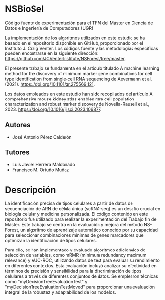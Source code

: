 # NSBioSel
Código fuente de experimentación para el TFM del Máster en Ciencia de Datos e Ingeniería de Computadores (UGR)

La implementación de los algoritmos utilizados en este estudio se ha basado en el repositorio disponible en GitHub, proporcionado por el Instituto J. Craig Venter. Los códigos fuente y las metodologías específicas pueden encontrarse en la siguiente dirección: https://github.com/JCVenterInstitute/NSForest/tree/master.

El presente trabajo se fundamenta en el artículo titulado A machine learning method for the discovery of minimum marker gene combinations for cell type identification from single-cell RNA sequencing de Aevermann et al. (2021). https://doi.org/10.1101/gr.275569.121.

Los datos empleados en este estudio han sido recopilados del artículo A comprehensive mouse kidney atlas enables rare cell population characterization and robust marker discovery de Novella-Rausell et al., 2023. https://doi.org/10.1016/j.isci.2023.106877.

## Autores

* José Antonio Pérez Calderón

## Tutores

* Luis Javier Herrera Maldonado
* Francisco M. Ortuño Muñoz

# Descripción

La identificación precisa de tipos celulares a partir de datos de secuenciación de ARN de célula única (scRNA-seq) es un desafío crucial en biología celular y medicina personalizada. El código contenido en este repositorio fue utilizado para realizar la experimentación del Trabajo fin de Máster. Este trabajo se centra en la evaluación y mejora del método NS-Forest, un algoritmo de aprendizaje automático conocido por su capacidad para seleccionar combinaciones mínimas de genes marcadores que optimizan la identificación de tipos celulares.

Para ello, se han implementado y evaluado algoritmos adicionales de selección de variables, como mRMR (minimum redundancy maximum relevance) y AUC-ROC, utilizando datos de test para evaluar su rendimiento en diferentes contextos. Esta evaluación incluyó analizar su efectividad en términos de precisión y sensibilidad para la discriminación de tipos celulares a través de diferentes conjuntos de datos. Se emplearon técnicas como "myDecisionTreeEvaluationTest" y "myDecisionTreeEvaluationTestMoved" para proporcionar una evaluación integral de la robustez y adaptabilidad de los modelos.
